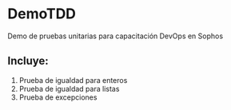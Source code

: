 # DemoTDD
Demo de pruebas unitarias para capacitación DevOps en Sophos

## Incluye:
1. Prueba de igualdad para enteros
1. Prueba de igualdad para listas
1. Prueba de excepciones

